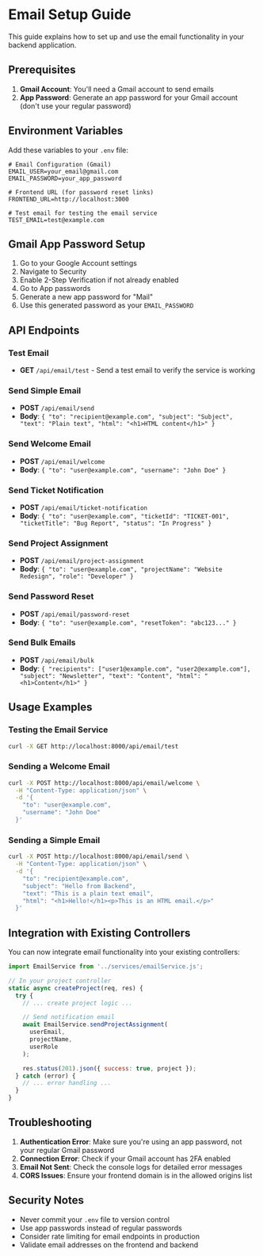# Email Setup Guide

This guide explains how to set up and use the email functionality in your backend application.

## Prerequisites

1. **Gmail Account**: You'll need a Gmail account to send emails
2. **App Password**: Generate an app password for your Gmail account (don't use your regular password)

## Environment Variables

Add these variables to your `.env` file:

```env
# Email Configuration (Gmail)
EMAIL_USER=your_email@gmail.com
EMAIL_PASSWORD=your_app_password

# Frontend URL (for password reset links)
FRONTEND_URL=http://localhost:3000

# Test email for testing the email service
TEST_EMAIL=test@example.com
```

## Gmail App Password Setup

1. Go to your Google Account settings
2. Navigate to Security
3. Enable 2-Step Verification if not already enabled
4. Go to App passwords
5. Generate a new app password for "Mail"
6. Use this generated password as your `EMAIL_PASSWORD`

## API Endpoints

### Test Email

- **GET** `/api/email/test` - Send a test email to verify the service is working

### Send Simple Email

- **POST** `/api/email/send`
- **Body**: `{ "to": "recipient@example.com", "subject": "Subject", "text": "Plain text", "html": "<h1>HTML content</h1>" }`

### Send Welcome Email

- **POST** `/api/email/welcome`
- **Body**: `{ "to": "user@example.com", "username": "John Doe" }`

### Send Ticket Notification

- **POST** `/api/email/ticket-notification`
- **Body**: `{ "to": "user@example.com", "ticketId": "TICKET-001", "ticketTitle": "Bug Report", "status": "In Progress" }`

### Send Project Assignment

- **POST** `/api/email/project-assignment`
- **Body**: `{ "to": "user@example.com", "projectName": "Website Redesign", "role": "Developer" }`

### Send Password Reset

- **POST** `/api/email/password-reset`
- **Body**: `{ "to": "user@example.com", "resetToken": "abc123..." }`

### Send Bulk Emails

- **POST** `/api/email/bulk`
- **Body**: `{ "recipients": ["user1@example.com", "user2@example.com"], "subject": "Newsletter", "text": "Content", "html": "<h1>Content</h1>" }`

## Usage Examples

### Testing the Email Service

```bash
curl -X GET http://localhost:8000/api/email/test
```

### Sending a Welcome Email

```bash
curl -X POST http://localhost:8000/api/email/welcome \
  -H "Content-Type: application/json" \
  -d '{
    "to": "user@example.com",
    "username": "John Doe"
  }'
```

### Sending a Simple Email

```bash
curl -X POST http://localhost:8000/api/email/send \
  -H "Content-Type: application/json" \
  -d '{
    "to": "recipient@example.com",
    "subject": "Hello from Backend",
    "text": "This is a plain text email",
    "html": "<h1>Hello!</h1><p>This is an HTML email.</p>"
  }'
```

## Integration with Existing Controllers

You can now integrate email functionality into your existing controllers:

```javascript
import EmailService from '../services/emailService.js';

// In your project controller
static async createProject(req, res) {
  try {
    // ... create project logic ...

    // Send notification email
    await EmailService.sendProjectAssignment(
      userEmail,
      projectName,
      userRole
    );

    res.status(201).json({ success: true, project });
  } catch (error) {
    // ... error handling ...
  }
}
```

## Troubleshooting

1. **Authentication Error**: Make sure you're using an app password, not your regular Gmail password
2. **Connection Error**: Check if your Gmail account has 2FA enabled
3. **Email Not Sent**: Check the console logs for detailed error messages
4. **CORS Issues**: Ensure your frontend domain is in the allowed origins list

## Security Notes

- Never commit your `.env` file to version control
- Use app passwords instead of regular passwords
- Consider rate limiting for email endpoints in production
- Validate email addresses on the frontend and backend
